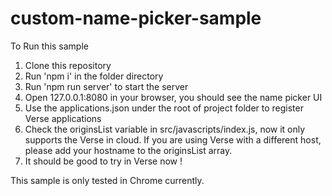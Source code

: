 # custom-name-picker-sample

To Run this sample

1. Clone this repository
1. Run 'npm i' in the folder directory
1. Run 'npm run server' to start the server
1. Open 127.0.0.1:8080 in your browser, you should see the name picker UI
1. Use the applications.json under the root of project folder
to register Verse applications
1. Check the originsList variable in src/javascripts/index.js, now it only supports the Verse in cloud.
If you are using Verse with a different host, please add your hostname to the originsList array.
1. It should be good to try in Verse now !

This sample is only tested in Chrome currently.
